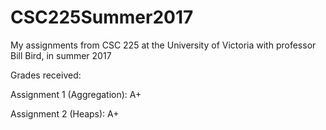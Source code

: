 # CSC225Summer2017
My assignments from CSC 225 at the University of Victoria with professor Bill Bird, in summer 2017

Grades received:

Assignment 1 (Aggregation): A+

Assignment 2 (Heaps): A+
